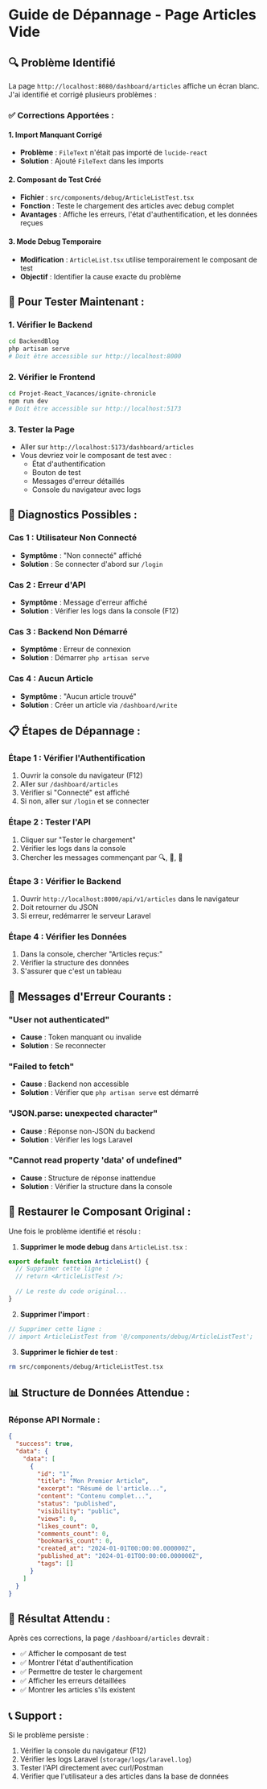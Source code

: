 # Guide de Dépannage - Page Articles Vide

## 🔍 **Problème Identifié**

La page `http://localhost:8080/dashboard/articles` affiche un écran blanc. J'ai identifié et corrigé plusieurs problèmes :

### ✅ **Corrections Apportées :**

#### 1. **Import Manquant Corrigé**
- **Problème** : `FileText` n'était pas importé de `lucide-react`
- **Solution** : Ajouté `FileText` dans les imports

#### 2. **Composant de Test Créé**
- **Fichier** : `src/components/debug/ArticleListTest.tsx`
- **Fonction** : Teste le chargement des articles avec debug complet
- **Avantages** : Affiche les erreurs, l'état d'authentification, et les données reçues

#### 3. **Mode Debug Temporaire**
- **Modification** : `ArticleList.tsx` utilise temporairement le composant de test
- **Objectif** : Identifier la cause exacte du problème

## 🚀 **Pour Tester Maintenant :**

### 1. **Vérifier le Backend**
```bash
cd BackendBlog
php artisan serve
# Doit être accessible sur http://localhost:8000
```

### 2. **Vérifier le Frontend**
```bash
cd Projet-React_Vacances/ignite-chronicle
npm run dev
# Doit être accessible sur http://localhost:5173
```

### 3. **Tester la Page**
- Aller sur `http://localhost:5173/dashboard/articles`
- Vous devriez voir le composant de test avec :
  - État d'authentification
  - Bouton de test
  - Messages d'erreur détaillés
  - Console du navigateur avec logs

## 🔧 **Diagnostics Possibles :**

### **Cas 1 : Utilisateur Non Connecté**
- **Symptôme** : "Non connecté" affiché
- **Solution** : Se connecter d'abord sur `/login`

### **Cas 2 : Erreur d'API**
- **Symptôme** : Message d'erreur affiché
- **Solution** : Vérifier les logs dans la console (F12)

### **Cas 3 : Backend Non Démarré**
- **Symptôme** : Erreur de connexion
- **Solution** : Démarrer `php artisan serve`

### **Cas 4 : Aucun Article**
- **Symptôme** : "Aucun article trouvé"
- **Solution** : Créer un article via `/dashboard/write`

## 📋 **Étapes de Dépannage :**

### **Étape 1 : Vérifier l'Authentification**
1. Ouvrir la console du navigateur (F12)
2. Aller sur `/dashboard/articles`
3. Vérifier si "Connecté" est affiché
4. Si non, aller sur `/login` et se connecter

### **Étape 2 : Tester l'API**
1. Cliquer sur "Tester le chargement"
2. Vérifier les logs dans la console
3. Chercher les messages commençant par 🔍, 📡, 📝

### **Étape 3 : Vérifier le Backend**
1. Ouvrir `http://localhost:8000/api/v1/articles` dans le navigateur
2. Doit retourner du JSON
3. Si erreur, redémarrer le serveur Laravel

### **Étape 4 : Vérifier les Données**
1. Dans la console, chercher "Articles reçus:"
2. Vérifier la structure des données
3. S'assurer que c'est un tableau

## 🐛 **Messages d'Erreur Courants :**

### **"User not authenticated"**
- **Cause** : Token manquant ou invalide
- **Solution** : Se reconnecter

### **"Failed to fetch"**
- **Cause** : Backend non accessible
- **Solution** : Vérifier que `php artisan serve` est démarré

### **"JSON.parse: unexpected character"**
- **Cause** : Réponse non-JSON du backend
- **Solution** : Vérifier les logs Laravel

### **"Cannot read property 'data' of undefined"**
- **Cause** : Structure de réponse inattendue
- **Solution** : Vérifier la structure dans la console

## 🔄 **Restaurer le Composant Original :**

Une fois le problème identifié et résolu :

1. **Supprimer le mode debug** dans `ArticleList.tsx` :
```typescript
export default function ArticleList() {
  // Supprimer cette ligne :
  // return <ArticleListTest />;
  
  // Le reste du code original...
}
```

2. **Supprimer l'import** :
```typescript
// Supprimer cette ligne :
// import ArticleListTest from '@/components/debug/ArticleListTest';
```

3. **Supprimer le fichier de test** :
```bash
rm src/components/debug/ArticleListTest.tsx
```

## 📊 **Structure de Données Attendue :**

### **Réponse API Normale :**
```json
{
  "success": true,
  "data": {
    "data": [
      {
        "id": "1",
        "title": "Mon Premier Article",
        "excerpt": "Résumé de l'article...",
        "content": "Contenu complet...",
        "status": "published",
        "visibility": "public",
        "views": 0,
        "likes_count": 0,
        "comments_count": 0,
        "bookmarks_count": 0,
        "created_at": "2024-01-01T00:00:00.000000Z",
        "published_at": "2024-01-01T00:00:00.000000Z",
        "tags": []
      }
    ]
  }
}
```

## 🎯 **Résultat Attendu :**

Après ces corrections, la page `/dashboard/articles` devrait :
- ✅ Afficher le composant de test
- ✅ Montrer l'état d'authentification
- ✅ Permettre de tester le chargement
- ✅ Afficher les erreurs détaillées
- ✅ Montrer les articles s'ils existent

## 📞 **Support :**

Si le problème persiste :
1. Vérifier la console du navigateur (F12)
2. Vérifier les logs Laravel (`storage/logs/laravel.log`)
3. Tester l'API directement avec curl/Postman
4. Vérifier que l'utilisateur a des articles dans la base de données
